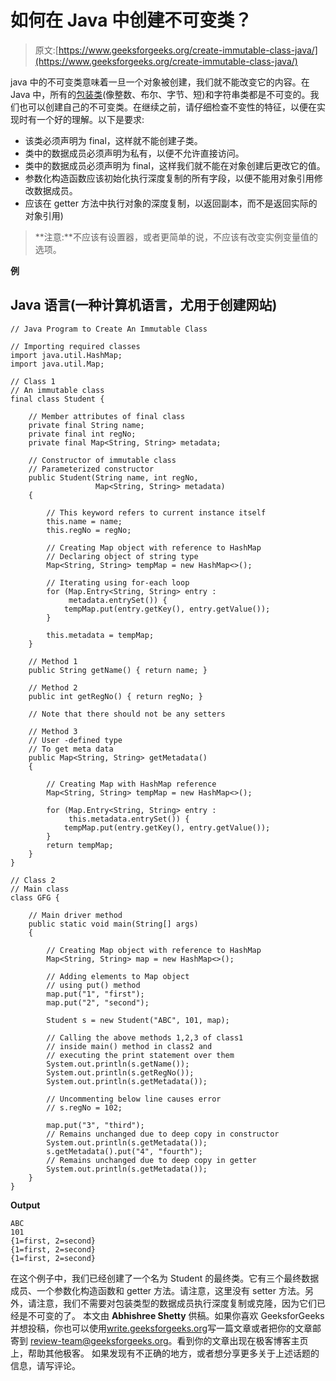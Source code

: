 # 如何在 Java 中创建不可变类？

> 原文:[https://www.geeksforgeeks.org/create-immutable-class-java/](https://www.geeksforgeeks.org/create-immutable-class-java/)

java 中的不可变类意味着一旦一个对象被创建，我们就不能改变它的内容。在 Java 中，所有的[包装类](https://www.geeksforgeeks.org/wrapper-classes-java/)(像整数、布尔、字节、短)和字符串类都是不可变的。我们也可以创建自己的不可变类。在继续之前，请仔细检查不变性的特征，以便在实现时有一个好的理解。以下是要求:

*   该类必须声明为 final，这样就不能创建子类。
*   类中的数据成员必须声明为私有，以便不允许直接访问。
*   类中的数据成员必须声明为 final，这样我们就不能在对象创建后更改它的值。
*   参数化构造函数应该初始化执行深度复制的所有字段，以便不能用对象引用修改数据成员。
*   应该在 getter 方法中执行对象的深度复制，以返回副本，而不是返回实际的对象引用)

> **注意:**不应该有设置器，或者更简单的说，不应该有改变实例变量值的选项。

**例**

## Java 语言(一种计算机语言，尤用于创建网站)

```
// Java Program to Create An Immutable Class

// Importing required classes
import java.util.HashMap;
import java.util.Map;

// Class 1
// An immutable class
final class Student {

    // Member attributes of final class
    private final String name;
    private final int regNo;
    private final Map<String, String> metadata;

    // Constructor of immutable class
    // Parameterized constructor
    public Student(String name, int regNo,
                   Map<String, String> metadata)
    {

        // This keyword refers to current instance itself
        this.name = name;
        this.regNo = regNo;

        // Creating Map object with reference to HashMap
        // Declaring object of string type
        Map<String, String> tempMap = new HashMap<>();

        // Iterating using for-each loop
        for (Map.Entry<String, String> entry :
             metadata.entrySet()) {
            tempMap.put(entry.getKey(), entry.getValue());
        }

        this.metadata = tempMap;
    }

    // Method 1
    public String getName() { return name; }

    // Method 2
    public int getRegNo() { return regNo; }

    // Note that there should not be any setters

    // Method 3
    // User -defined type
    // To get meta data
    public Map<String, String> getMetadata()
    {

        // Creating Map with HashMap reference
        Map<String, String> tempMap = new HashMap<>();

        for (Map.Entry<String, String> entry :
             this.metadata.entrySet()) {
            tempMap.put(entry.getKey(), entry.getValue());
        }
        return tempMap;
    }
}

// Class 2
// Main class
class GFG {

    // Main driver method
    public static void main(String[] args)
    {

        // Creating Map object with reference to HashMap
        Map<String, String> map = new HashMap<>();

        // Adding elements to Map object
        // using put() method
        map.put("1", "first");
        map.put("2", "second");

        Student s = new Student("ABC", 101, map);

        // Calling the above methods 1,2,3 of class1
        // inside main() method in class2 and
        // executing the print statement over them
        System.out.println(s.getName());
        System.out.println(s.getRegNo());
        System.out.println(s.getMetadata());

        // Uncommenting below line causes error
        // s.regNo = 102;

        map.put("3", "third");
        // Remains unchanged due to deep copy in constructor
        System.out.println(s.getMetadata());
        s.getMetadata().put("4", "fourth");
        // Remains unchanged due to deep copy in getter
        System.out.println(s.getMetadata());
    }
}
```

**Output**

```
ABC
101
{1=first, 2=second}
{1=first, 2=second}
{1=first, 2=second}
```

在这个例子中，我们已经创建了一个名为 Student 的最终类。它有三个最终数据成员、一个参数化构造函数和 getter 方法。请注意，这里没有 setter 方法。另外，请注意，我们不需要对包装类型的数据成员执行深度复制或克隆，因为它们已经是不可变的了。
本文由 **Abhishree Shetty** 供稿。如果你喜欢 GeeksforGeeks 并想投稿，你也可以使用[write.geeksforgeeks.org](http://www.write.geeksforgeeks.org)写一篇文章或者把你的文章邮寄到 review-team@geeksforgeeks.org。看到你的文章出现在极客博客主页上，帮助其他极客。
如果发现有不正确的地方，或者想分享更多关于上述话题的信息，请写评论。